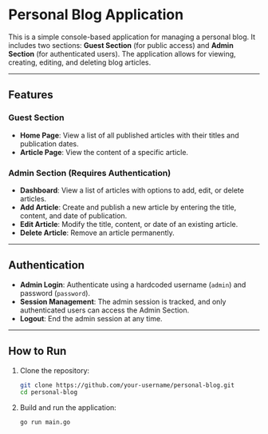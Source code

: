 # Personal Blog Application

This is a simple console-based application for managing a personal blog. It includes two sections: **Guest Section** (for public access) and **Admin Section** (for authenticated users). The application allows for viewing, creating, editing, and deleting blog articles.

---

## Features

### Guest Section
- **Home Page**: View a list of all published articles with their titles and publication dates.
- **Article Page**: View the content of a specific article.

### Admin Section (Requires Authentication)
- **Dashboard**: View a list of articles with options to add, edit, or delete articles.
- **Add Article**: Create and publish a new article by entering the title, content, and date of publication.
- **Edit Article**: Modify the title, content, or date of an existing article.
- **Delete Article**: Remove an article permanently.

---

## Authentication
- **Admin Login**: Authenticate using a hardcoded username (`admin`) and password (`password`).
- **Session Management**: The admin session is tracked, and only authenticated users can access the Admin Section.
- **Logout**: End the admin session at any time.

---

## How to Run

1. Clone the repository:
   ```bash
   git clone https://github.com/your-username/personal-blog.git
   cd personal-blog
2. Build and run the application:
   ```bash
   go run main.go
